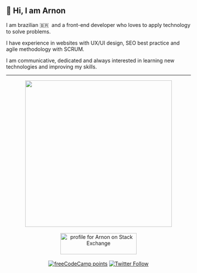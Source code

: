 ## 👋 Hi, I am Arnon

I am brazilian 🇧🇷 &nbsp;and a front-end developer who loves to apply technology to solve problems.

I have experience in websites with UX/UI design, SEO best practice and agile methodology with SCRUM.

I am communicative, dedicated and always interested in learning new technologies and improving my skills.

<hr>

<div align="center">  
  <a href="#"><img src="https://github-readme-stats.vercel.app/api/top-langs/?username=arnonrdp&layout=compact&langs_count=8&theme=chartreuse-dark" width="400"></a>
  <br><br>
  <a href="https://stackexchange.com/users/10520312/arnon"><img src="https://stackexchange.com/users/flair/10520312.png" width="208" height="58" alt="profile for Arnon on Stack Exchange" title="profile for Arnon on Stack Exchange" /></a>
  <br><br>
  <a href="https://www.freecodecamp.org/arnon"><img alt="freeCodeCamp points" src="https://img.shields.io/freecodecamp/points/arnon?label=freeCodeCamp&logo=freecodecamp"/></a>
  <a href="https://twitter.com/arnonrdp"><img alt="Twitter Follow" src="https://img.shields.io/twitter/follow/arnonrdp?label=Twitter&style=social"></a>
</div>
